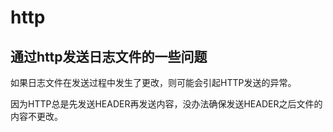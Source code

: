 # http

## 通过http发送日志文件的一些问题

如果日志文件在发送过程中发生了更改，则可能会引起HTTP发送的异常。

因为HTTP总是先发送HEADER再发送内容，没办法确保发送HEADER之后文件的内容不更改。